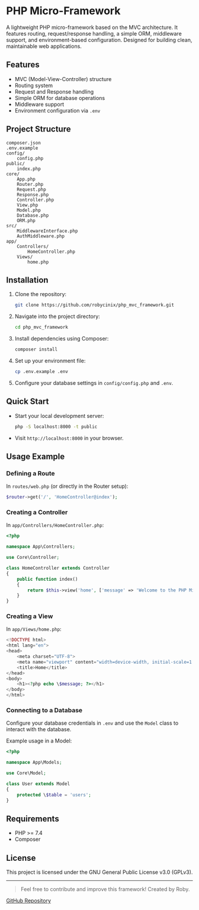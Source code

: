 # PHP Micro-Framework

A lightweight PHP micro-framework based on the MVC architecture. It features routing, request/response handling, a simple ORM, middleware support, and environment-based configuration. Designed for building clean, maintainable web applications.

## Features

- MVC (Model-View-Controller) structure
- Routing system
- Request and Response handling
- Simple ORM for database operations
- Middleware support
- Environment configuration via `.env`

## Project Structure

```
composer.json
.env.example
config/
    config.php
public/
    index.php
core/
    App.php
    Router.php
    Request.php
    Response.php
    Controller.php
    View.php
    Model.php
    Database.php
    ORM.php
src/
    MiddlewareInterface.php
    AuthMiddleware.php
app/
    Controllers/
        HomeController.php
    Views/
        home.php
```

## Installation

1. Clone the repository:
   ```bash
   git clone https://github.com/robycinix/php_mvc_framework.git
   ```

2. Navigate into the project directory:
   ```bash
   cd php_mvc_framework
   ```

3. Install dependencies using Composer:
   ```bash
   composer install
   ```

4. Set up your environment file:
   ```bash
   cp .env.example .env
   ```

5. Configure your database settings in `config/config.php` and `.env`.

## Quick Start

- Start your local development server:
  ```bash
  php -S localhost:8000 -t public
  ```
- Visit `http://localhost:8000` in your browser.

## Usage Example

### Defining a Route

In `routes/web.php` (or directly in the Router setup):

```php
$router->get('/', 'HomeController@index');
```

### Creating a Controller

In `app/Controllers/HomeController.php`:

```php
<?php

namespace App\Controllers;

use Core\Controller;

class HomeController extends Controller
{
    public function index()
    {
        return $this->view('home', ['message' => 'Welcome to the PHP Micro-Framework!']);
    }
}
```

### Creating a View

In `app/Views/home.php`:

```php
<!DOCTYPE html>
<html lang="en">
<head>
    <meta charset="UTF-8">
    <meta name="viewport" content="width=device-width, initial-scale=1.0">
    <title>Home</title>
</head>
<body>
    <h1><?php echo \$message; ?></h1>
</body>
</html>
```

### Connecting to a Database

Configure your database credentials in `.env` and use the `Model` class to interact with the database.

Example usage in a Model:

```php
<?php

namespace App\Models;

use Core\Model;

class User extends Model
{
    protected \$table = 'users';
}
```

## Requirements

- PHP >= 7.4
- Composer

## License

This project is licensed under the GNU General Public License v3.0 (GPLv3).

---

> Feel free to contribute and improve this framework! Created by Roby.

[GitHub Repository](https://github.com/robycinix/php_mvc_framework)
